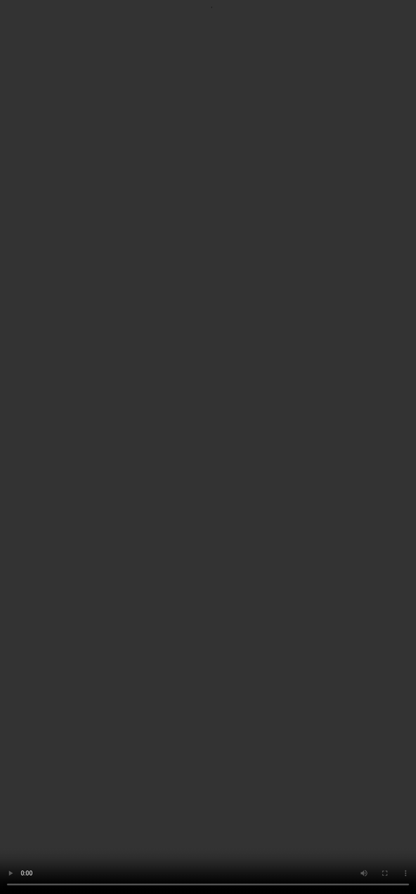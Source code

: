 ## What is Preference Ranking?

<video src="${PRIVATE_PREFERENCE_RANKING_VIDEO}" frameborder="0" allowfullscreen style="position: absolute; top: 0; left: 0; width: 100%; height: 100%; border: none; object-fit: cover;" controls="" controlslist="nodownload nofullscreen" style="width: 100%" />

With the growing use of Artificial Intelligence, Large Language Models have become increasingly important in powering chatbots, virtual assistants and other intelligent applications. While these models give impressive responses, it is crucial to consistently fine tune them through training and evaluation to maintain the quality, factuality, accuracy and relevance of outputs.&#x20;

This is where **Preference Ranking** becomes crucial.

* Preference Ranking is a widely used method  to evaluate and compare multiple responses generated by LLMs.&#x20;
* Responses are evaluated against a rubric and then ranked on a Likert Scale.&#x20;
* It serves as a reward system where the model learns that responses ranked higher are good responses and it tunes itself to generate highly ranked responses in future interactions.&#x20;
* The ranking is also followed by a justification which is backed by evidence borrowing from all the individual rubrics the response is evaluated against. This justification serves as ordered feedback that trains the model to make tailored adjustments.&#x20;
* The model learns from detailed explanations and makes targeted changes performing better in complex output patterns.